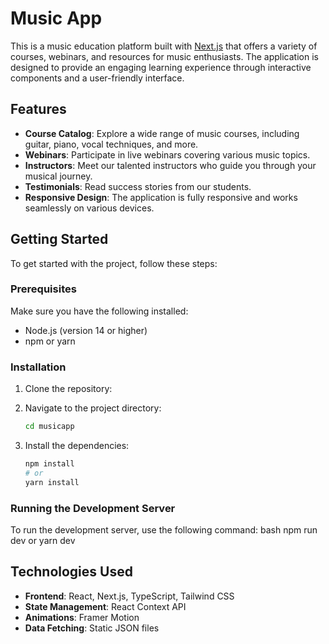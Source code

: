 # Music App

This is a music education platform built with [Next.js](https://nextjs.org/) that offers a variety of courses, webinars, and resources for music enthusiasts. The application is designed to provide an engaging learning experience through interactive components and a user-friendly interface.

## Features

- **Course Catalog**: Explore a wide range of music courses, including guitar, piano, vocal techniques, and more.
- **Webinars**: Participate in live webinars covering various music topics.
- **Instructors**: Meet our talented instructors who guide you through your musical journey.
- **Testimonials**: Read success stories from our students.
- **Responsive Design**: The application is fully responsive and works seamlessly on various devices.

## Getting Started

To get started with the project, follow these steps:

### Prerequisites

Make sure you have the following installed:

- Node.js (version 14 or higher)
- npm or yarn

### Installation

1. Clone the repository:

2. Navigate to the project directory:

   ```bash
   cd musicapp
   ```

3. Install the dependencies:

   ```bash
   npm install
   # or
   yarn install
   ```

### Running the Development Server

To run the development server, use the following command:
bash
npm run dev
or
yarn dev


## Technologies Used

- **Frontend**: React, Next.js, TypeScript, Tailwind CSS
- **State Management**: React Context API
- **Animations**: Framer Motion
- **Data Fetching**: Static JSON files

